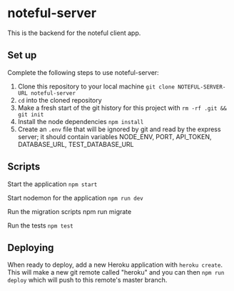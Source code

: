 # noteful-server

This is the backend for the noteful client app.

## Set up

Complete the following steps to use noteful-server:

1. Clone this repository to your local machine `git clone NOTEFUL-SERVER-URL noteful-server`
2. `cd` into the cloned repository
3. Make a fresh start of the git history for this project with `rm -rf .git && git init`
4. Install the node dependencies `npm install`
5. Create an `.env` file that will be ignored by git and read by the express server; it should contain variables NODE_ENV, PORT, API_TOKEN, DATABASE_URL, TEST_DATABASE_URL

## Scripts

Start the application `npm start`

Start nodemon for the application `npm run dev`

Run the migration scripts npm run migrate

Run the tests `npm test`

## Deploying

When ready to deploy, add a new Heroku application with `heroku create`. This will make a new git remote called "heroku" and you can then `npm run deploy` which will push to this remote's master branch.